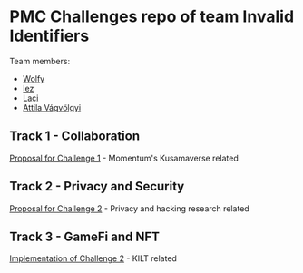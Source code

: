 # PMC Challenges repo of team Invalid Identifiers

Team members:

- [Wolfy](https://github.com/karak1974)
- [lez](https://github.com/lez)
- [Laci](https://github.com/lacastar)
- [Attila Vágvölgyi](https://github.com/wigy-opensource-developer)

## Track 1 - Collaboration

[Proposal for Challenge 1](proposals/Proposal_Momentum-Kusamaverse.md) - Momentum's Kusamaverse related

## Track 2 - Privacy and Security

[Proposal for Challenge 2](proposals/Proposal_Privacy-Challenge.md) - Privacy and hacking research related

## Track 3 - GameFi and NFT

[Implementation of Challenge 2](KILT_login_integration/README.md) - KILT related
